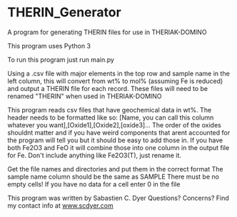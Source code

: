 # THERIN_Generator
A program for generating THERIN files for use in THERIAK-DOMINO

This program uses Python 3

To run this program just run main.py

Using a .csv file with major elements in the top row and sample name in the left 
column, this will convert from wt% to mol% (assuming Fe is reduced) and output
a THERIN file for each record. These files will need to be renamed "THERIN" when
used in THERIAK-DOMINO

This program reads csv files that have geochemical data in wt%. The header needs to be formatted like so:
[Name, you can call this column whatever you want],[Oxide1],[Oxide2],[oxide3]...
The order of the oxides shouldnt matter and if you have weird components that 
arent accounted for the program will tell you but it should be easy to add those in. 
If you have both Fe2O3 and FeO it will combine those into one column in the output file for Fe.
 Don't include anything like Fe2O3(T), just rename it.
 
Get the file names and directories and put them in the correct format
The sample name column should be the same as SAMPLE
There must be no empty cells! If you have no data for a cell enter 0 in the file

This program was written by Sabastien C. Dyer
Questions? Concerns? Find my contact info at www.scdyer.com
